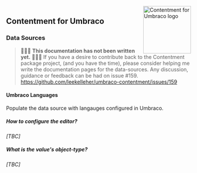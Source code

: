 <img src="../assets/img/logo.png" alt="Contentment for Umbraco logo" title="A state of Umbraco happiness." height="130" align="right">

## Contentment for Umbraco

### Data Sources


> :rotating_light::rotating_light::rotating_light: **This documentation has not been written yet.** :rotating_light::rotating_light::rotating_light:
> If you have a desire to contribute back to the Contentment package project, (and you have the time), please consider helping me write the documentation pages for the data-sources.
> Any discussion, guidance or feedback can be had on issue #159.
> https://github.com/leekelleher/umbraco-contentment/issues/159


#### Umbraco Languages

Populate the data source with langauges configured in Umbraco.


##### How to configure the editor?

_[TBC]_


##### What is the value's object-type?

_[TBC]_
